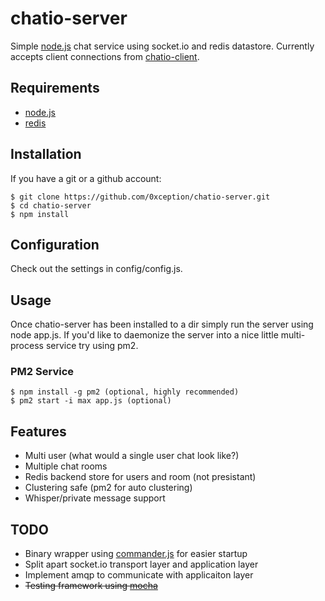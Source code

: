 


# chatio-server

  Simple [node.js](http://nodejs.org) chat service using socket.io and redis datastore. Currently accepts client connections from [chatio-client](https://github.com/0xception/chatio-client).

## Requirements

  - [node.js](http://nodejs.org)
  - [redis](http://redis.io/)

## Installation

If you have a git or a github account:

    $ git clone https://github.com/0xception/chatio-server.git
    $ cd chatio-server
    $ npm install 
    
## Configuration

  Check out the settings in config/config.js.
    
## Usage
  
  Once chatio-server has been installed to a dir simply run the server using node app.js. If you'd like to daemonize the server into a nice little multi-process service try using pm2.
  
### PM2 Service
    
    $ npm install -g pm2 (optional, highly recommended)
    $ pm2 start -i max app.js (optional)

## Features

  - Multi user (what would a single user chat look like?)
  - Multiple chat rooms
  - Redis backend store for users and room (not presistant)
  - Clustering safe (pm2 for auto clustering) 
  - Whisper/private message support

## TODO

  - Binary wrapper using [commander.js](https://github.com/visionmedia/commander.js) for easier startup
  - Split apart socket.io transport layer and application layer
  - Implement amqp to communicate with applicaiton layer 
  - ~~Testing framework using [mocha](http://visionmedia.github.io/mocha/)~~

  


